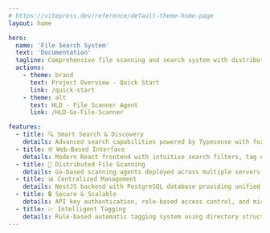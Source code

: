 ```yaml
---
# https://vitepress.dev/reference/default-theme-home-page
layout: home

hero:
  name: 'File Search System'
  text: 'Documentation'
  tagline: Comprehensive file scanning and search system with distributed agents, web interface, and intelligent tagging
  actions:
    - theme: brand
      text: Project Overview - Quick Start
      link: /quick-start
    - theme: alt
      text: HLD - File Scanner Agent
      link: /HLD-Go-File-Scanner

features:
  - title: 🔍 Smart Search & Discovery
    details: Advanced search capabilities powered by Typesense with fuzzy matching, tag-based filtering, and real-time indexing for fast file discovery
  - title: 🌐 Web-Based Interface
    details: Modern React frontend with intuitive search filters, tag editing capabilities, and file upload functionality for seamless user experience
  - title: 🚀 Distributed File Scanning
    details: Go-based scanning agents deployed across multiple servers for efficient file system monitoring and metadata extraction
  - title: 📊 Centralized Management
    details: NestJS backend with PostgreSQL database providing unified file metadata management, agent coordination, and API services
  - title: 🔒 Secure & Scalable
    details: API key authentication, role-based access control, and microservices architecture designed for enterprise-scale deployments
  - title: 📈 Intelligent Tagging
    details: Rule-based automatic tagging system using directory structure and naming conventions, with manual tag editing capabilities
---
```

